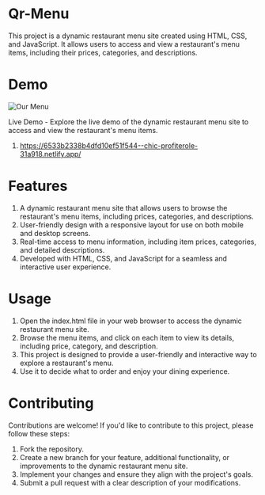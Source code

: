 # Qr-Menu

This project is a dynamic restaurant menu site created using HTML, CSS, and JavaScript. It allows users to access and view a restaurant's menu items, including their prices, categories, and descriptions.

# Demo

![Our Menu](https://github.com/UmitAygunn/QR-Menu/assets/140657845/f670204f-7c17-4398-a28e-381d6785d622)

Live Demo - Explore the live demo of the dynamic restaurant menu site to access and view the restaurant's menu items.
1) https://6533b2338b4dfd10ef51f544--chic-profiterole-31a918.netlify.app/

# Features

1) A dynamic restaurant menu site that allows users to browse the restaurant's menu items, including prices, categories, and descriptions.
2) User-friendly design with a responsive layout for use on both mobile and desktop screens.
3) Real-time access to menu information, including item prices, categories, and detailed descriptions.
4) Developed with HTML, CSS, and JavaScript for a seamless and interactive user experience.

# Usage

1) Open the index.html file in your web browser to access the dynamic restaurant menu site.
2) Browse the menu items, and click on each item to view its details, including price, category, and description.
3) This project is designed to provide a user-friendly and interactive way to explore a restaurant's menu.
4) Use it to decide what to order and enjoy your dining experience.

# Contributing
Contributions are welcome! If you'd like to contribute to this project, please follow these steps:

1) Fork the repository.
2) Create a new branch for your feature, additional functionality, or improvements to the dynamic restaurant menu site.
3) Implement your changes and ensure they align with the project's goals.
4) Submit a pull request with a clear description of your modifications.

